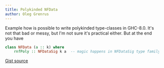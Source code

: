 ```yaml
---
title: Polykinded NFData
author: Oleg Grenrus
---
```


Example how is possible to write polykinded type-classes in GHC-8.0. It's not
that bad or messy, but I'm not sure it's practical either. But at the end you have

```hs
class NFData (a :: k) where
    rnfPoly :: NFDataSig k a  -- magic happens in NFDataSig type family
```

[Gist source](https://gist.github.com/phadej/2fc066c00e33b9486e1a3e5f7767a8d7)
